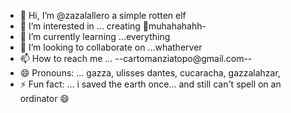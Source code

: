 - 👋 Hi, I’m @zazalallero a simple rotten elf
- 👀 I’m interested in ... creating 🤝muhahahahh-
- 🌱 I’m currently learning ...everything
- 💞️ I’m looking to collaborate on ...whatherver
- 📫 How to reach me ... --cartomanziatopo@gmail.com--
- 😄 Pronouns: ... gazza, ulisses dantes, cucaracha, gazzalahzar, 
- ⚡ Fun fact: ... i saved the earth once... and still can't spell on an ordinator 😄

<!---
zazalallero/zazalallero is a ✨ special ✨ repository because its `README.md` (this file) appears on your GitHub profile.
You can click the Preview link to take a look at your changes.
--->
